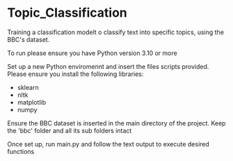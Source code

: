 # Topic_Classification
Training a classification modelt o classify text into specific topics, using the BBC's dataset.

To run please ensure you have Python version 3.10 or more

Set up a new Python enviromennt and insert the files scripts provided.
Please ensure you install the following libraries:
- sklearn
- nltk
- matplotlib
- numpy

Ensure the BBC dataset is inserted in the main directory of the project. Keep the 'bbc' folder and all its sub folders intact

Once set up, run main.py and follow the text output to execute desired functions
